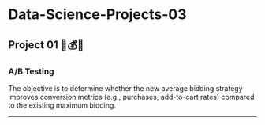 # Data-Science-Projects-03
## Project 01 🔖💰💱
### A/B Testing
The objective is to determine whether the new average bidding strategy improves conversion metrics (e.g., purchases, add-to-cart rates) compared to the existing maximum bidding.

---
